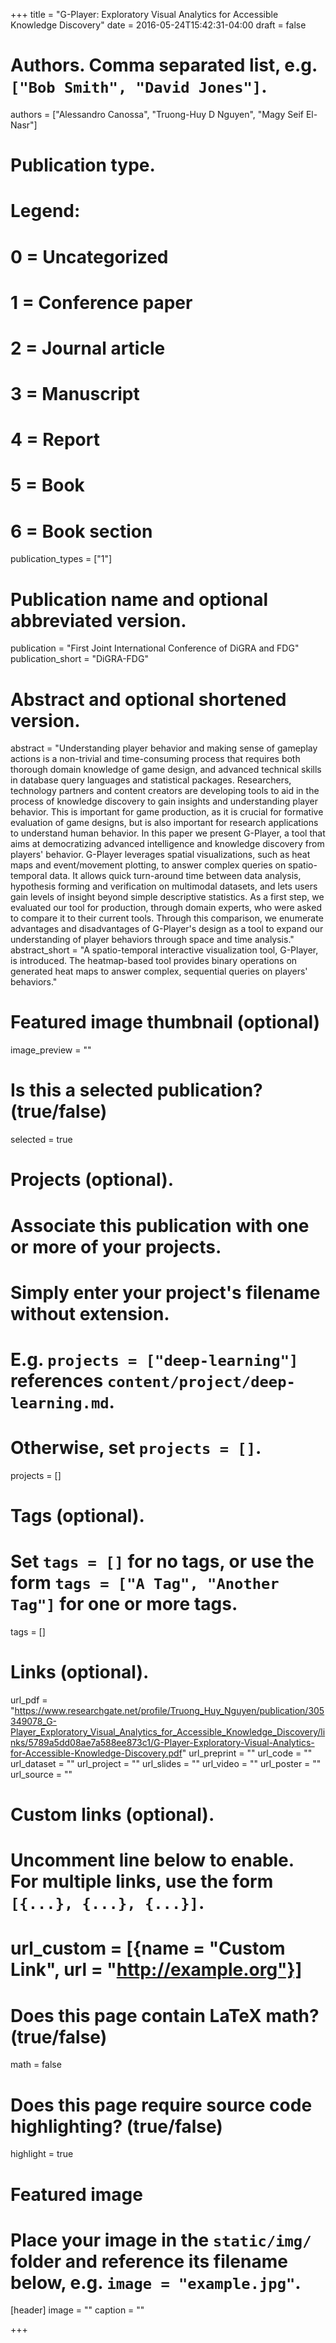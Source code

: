 +++
title = "G-Player: Exploratory Visual Analytics for Accessible Knowledge Discovery"
date = 2016-05-24T15:42:31-04:00
draft = false

# Authors. Comma separated list, e.g. `["Bob Smith", "David Jones"]`.
authors = ["Alessandro Canossa", "Truong-Huy D Nguyen", "Magy Seif El-Nasr"]

# Publication type.
# Legend:
# 0 = Uncategorized
# 1 = Conference paper
# 2 = Journal article
# 3 = Manuscript
# 4 = Report
# 5 = Book
# 6 = Book section
publication_types = ["1"]

# Publication name and optional abbreviated version.
publication = "First Joint International Conference of DiGRA and FDG"
publication_short = "DiGRA-FDG"

# Abstract and optional shortened version.
abstract = "Understanding player behavior and making sense of gameplay actions is a non-trivial and time-consuming process that requires both thorough domain knowledge of game design, and advanced technical skills in database query languages and statistical packages. Researchers, technology partners and content creators are developing tools to aid in the process of knowledge discovery to gain insights and understanding player behavior. This is important for game production, as it is crucial for formative evaluation of game designs, but is also important for research applications to understand human behavior. In this paper we present G-Player, a tool that aims at democratizing advanced intelligence and knowledge discovery from players' behavior. G-Player leverages spatial visualizations, such as heat maps and event/movement plotting, to answer complex queries on spatio-temporal data. It allows quick turn-around time between data analysis, hypothesis forming and verification on multimodal datasets, and lets users gain levels of insight beyond simple descriptive statistics. As a first step, we evaluated our tool for production, through domain experts, who were asked to compare it to their current tools. Through this comparison, we enumerate advantages and disadvantages of G-Player's design as a tool to expand our understanding of player behaviors through space and time analysis."
abstract_short = "A spatio-temporal interactive visualization tool, G-Player, is introduced. The heatmap-based tool provides binary operations on generated heat maps to answer complex, sequential queries on players' behaviors."

# Featured image thumbnail (optional)
image_preview = ""

# Is this a selected publication? (true/false)
selected = true

# Projects (optional).
#   Associate this publication with one or more of your projects.
#   Simply enter your project's filename without extension.
#   E.g. `projects = ["deep-learning"]` references `content/project/deep-learning.md`.
#   Otherwise, set `projects = []`.
projects = []

# Tags (optional).
#   Set `tags = []` for no tags, or use the form `tags = ["A Tag", "Another Tag"]` for one or more tags.
tags = []

# Links (optional).
url_pdf = "https://www.researchgate.net/profile/Truong_Huy_Nguyen/publication/305349078_G-Player_Exploratory_Visual_Analytics_for_Accessible_Knowledge_Discovery/links/5789a5dd08ae7a588ee873c1/G-Player-Exploratory-Visual-Analytics-for-Accessible-Knowledge-Discovery.pdf"
url_preprint = ""
url_code = ""
url_dataset = ""
url_project = ""
url_slides = ""
url_video = ""
url_poster = ""
url_source = ""

# Custom links (optional).
#   Uncomment line below to enable. For multiple links, use the form `[{...}, {...}, {...}]`.
# url_custom = [{name = "Custom Link", url = "http://example.org"}]

# Does this page contain LaTeX math? (true/false)
math = false

# Does this page require source code highlighting? (true/false)
highlight = true

# Featured image
# Place your image in the `static/img/` folder and reference its filename below, e.g. `image = "example.jpg"`.
[header]
image = ""
caption = ""

+++
